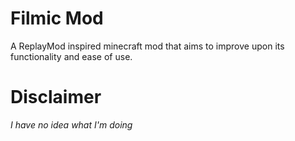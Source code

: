 # Filmic Mod
A ReplayMod inspired minecraft mod that aims to improve upon its functionality and ease of use.

# Disclaimer
*I have no idea what I'm doing*